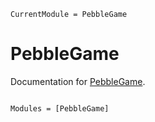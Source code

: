 ```@meta
CurrentModule = PebbleGame
```

# PebbleGame

Documentation for [PebbleGame](https://github.com/exAClior/PebbleGame.jl).

```@index
```

```@autodocs
Modules = [PebbleGame]
```
